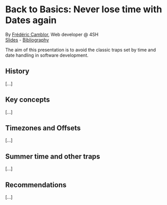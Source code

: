 # Back to Basics: Never lose time with Dates again
By [Frédéric Camblor](https://twitter.com/fcamblor), Web developer @ 4SH  
[Slides](https://www.slideshare.net/fcamblor/back-to-basics-ne-perdez-plus-votre-temps-avec-les-dates-bordeaux-js-edition) - [Bibliography](https://github.com/fcamblor/talk-back-to-basics-datetime/blob/master/src/notes/sources.adoc)

The aim of this presentation is to avoid the classic traps set by time and date handling in software development.

## History

[...]

## Key concepts

[...]

## Timezones and Offsets

[...]

## Summer time and other traps

[...]

## Recommendations

[...]
